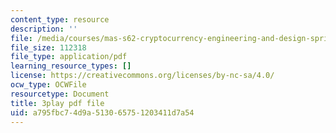 ```yaml
---
content_type: resource
description: ''
file: /media/courses/mas-s62-cryptocurrency-engineering-and-design-spring-2018/a795fbc74d9a513065751203411d7a54_Hzv9WuqIzA0.pdf
file_size: 112318
file_type: application/pdf
learning_resource_types: []
license: https://creativecommons.org/licenses/by-nc-sa/4.0/
ocw_type: OCWFile
resourcetype: Document
title: 3play pdf file
uid: a795fbc7-4d9a-5130-6575-1203411d7a54
---
```

